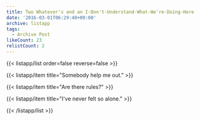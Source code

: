 ```yaml
---
title: Two Whatever's and an I-Don't-Understand-What-We're-Doing-Here
date: '2016-03-01T06:29:40+00:00'
archive: listapp
tags: 
  - Archive Post
likeCount: 23
relistCount: 2
---
```



{{< listapp/list order=false reverse=false >}}

   {{< listapp/item title="Somebody help me out." >}}

   {{< listapp/item title="Are there rules?" >}}

   {{< listapp/item title="I've never felt so alone." >}}

{{< /listapp/list >}}
